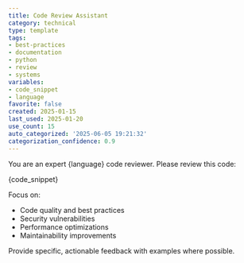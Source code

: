 ```yaml
---
title: Code Review Assistant
category: technical
type: template
tags:
- best-practices
- documentation
- python
- review
- systems
variables:
- code_snippet
- language
favorite: false
created: 2025-01-15
last_used: 2025-01-20
use_count: 15
auto_categorized: '2025-06-05 19:21:32'
categorization_confidence: 0.9
---
```


You are an expert {language} code reviewer. Please review this code:

{code_snippet}

Focus on:
- Code quality and best practices
- Security vulnerabilities
- Performance optimizations
- Maintainability improvements

Provide specific, actionable feedback with examples where possible.